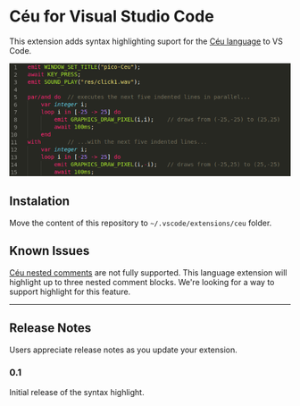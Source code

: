 # Céu for Visual Studio Code

This extension adds syntax highlighting suport for the [Céu language](http://ceu-lang.org) to VS Code.

![syntax highlighting](image.png)

## Instalation
Move the content of this repository to ```~/.vscode/extensions/ceu``` folder.

## Known Issues

[Céu nested comments](https://ceu-lang.github.io/ceu/out/manual/v0.30/lexical_rules/comments/) are not fully supported. This language extension will highlight up to three nested comment blocks. We're looking for a way to support highlight for this feature.

-----------------------------------------------------------------------------------------------------------

## Release Notes

Users appreciate release notes as you update your extension.

### 0.1

Initial release of the syntax highlight.